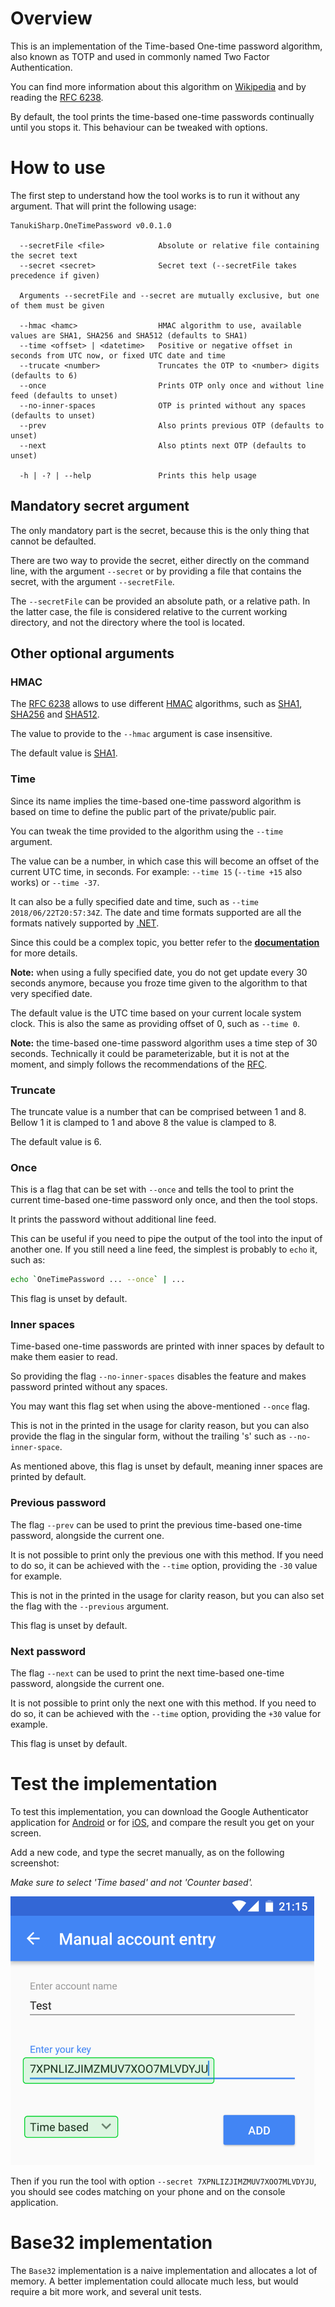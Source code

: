 # Overview

This is an implementation of the Time-based One-time password algorithm, also known as TOTP and used in commonly named Two Factor Authentication.

You can find more information about this algorithm on [Wikipedia][3] and by reading the [RFC 6238][4].

By default, the tool prints the time-based one-time passwords continually until you stops it. This behaviour can be tweaked with options.

# How to use

The first step to understand how the tool works is to run it without any argument. That will print the following usage:

```
TanukiSharp.OneTimePassword v0.0.1.0

  --secretFile <file>            Absolute or relative file containing the secret text
  --secret <secret>              Secret text (--secretFile takes precedence if given)

  Arguments --secretFile and --secret are mutually exclusive, but one of them must be given

  --hmac <hamc>                  HMAC algorithm to use, available values are SHA1, SHA256 and SHA512 (defaults to SHA1)
  --time <offset> | <datetime>   Positive or negative offset in seconds from UTC now, or fixed UTC date and time
  --trucate <number>             Truncates the OTP to <number> digits (defaults to 6)
  --once                         Prints OTP only once and without line feed (defaults to unset)
  --no-inner-spaces              OTP is printed without any spaces (defaults to unset)
  --prev                         Also prints previous OTP (defaults to unset)
  --next                         Also ptints next OTP (defaults to unset)

  -h | -? | --help               Prints this help usage
```

## Mandatory secret argument

The only mandatory part is the secret, because this is the only thing that cannot be defaulted.

There are two way to provide the secret, either directly on the command line, with the argument `--secret` or by providing a file that contains the secret, with the argument `--secretFile`.

The `--secretFile` can be provided an absolute path, or a relative path. In the latter case, the file is considered relative to the current working directory, and not the directory where the tool is located.

## Other optional arguments

### HMAC

The [RFC 6238][4] allows to use different [HMAC][5] algorithms, such as [SHA1][6], [SHA256][7] and [SHA512][7].

The value to provide to the `--hmac` argument is case insensitive.

The default value is [SHA1][6].

### Time

Since its name implies the time-based one-time password algorithm is based on time to define the public part of the private/public pair.

You can tweak the time provided to the algorithm using the `--time` argument.

The value can be a number, in which case this will become an offset of the current UTC time, in seconds. For example: `--time 15` (`--time +15` also works) or `--time -37`.

It can also be a fully specified date and time, such as `--time 2018/06/22T20:57:34Z`. The date and time formats supported are all the formats natively supported by [.NET][8].

Since this could be a complex topic, you better refer to the **[documentation][9]** for more details.

**Note:** when using a fully specified date, you do not get update every 30 seconds anymore, because you froze time given to the algorithm to that very specified date.

The default value is the UTC time based on your current locale system clock. This is also the same as providing offset of 0, such as `--time 0`.

**Note:** the time-based one-time password algorithm uses a time step of 30 seconds. Technically it could be parameterizable, but it is not at the moment, and simply follows the recommendations of the [RFC][4].

### Truncate

The truncate value is a number that can be comprised between 1 and 8. Bellow 1 it is clamped to 1 and above 8 the value is clamped to 8.

The default value is 6.

### Once

This is a flag that can be set with `--once` and tells the tool to print the current time-based one-time password only once, and then the tool stops.

It prints the password without additional line feed.

This can be useful if you need to pipe the output of the tool into the input of another one. If you still need a line feed, the simplest is probably to `echo` it, such as:

```bash
echo `OneTimePassword ... --once` | ...
```

This flag is unset by default.

### Inner spaces

Time-based one-time passwords are printed with inner spaces by default to make them easier to read.

So providing the flag `--no-inner-spaces` disables the feature and makes password printed without any spaces.

You may want this flag set when using the above-mentioned `--once` flag.

This is not in the printed in the usage for clarity reason, but you can also provide the flag in the singular form, without the trailing 's' such as `--no-inner-space`.

As mentioned above, this flag is unset by default, meaning inner spaces are printed by default.

### Previous password

The flag `--prev` can be used to print the previous time-based one-time password, alongside the current one.

It is not possible to print only the previous one with this method. If you need to do so, it can be achieved with the `--time` option, providing the `-30` value for example.

This is not in the printed in the usage for clarity reason, but you can also set the flag with the `--previous` argument.

This flag is unset by default.

### Next password

The flag `--next` can be used to print the next time-based one-time password, alongside the current one.

It is not possible to print only the next one with this method. If you need to do so, it can be achieved with the `--time` option, providing the `+30` value for example.

This flag is unset by default.

# Test the implementation

To test this implementation, you can download the Google Authenticator application for [Android][1] or for [iOS][2], and compare the result you get on your screen.

Add a new code, and type the secret manually, as on the following screenshot:

*Make sure to select 'Time based' and not 'Counter based'.*

![Google Authenticator on Android](cellphone_screenshot.png "Google Authenticator on Android")

Then if you run the tool with option `--secret 7XPNLIZJIMZMUV7XOO7MLVDYJU`, you should see codes matching on your phone and on the console application.

# Base32 implementation

The `Base32` implementation is a naive implementation and allocates a lot of memory.
A better implementation could allocate much less, but would require a bit more work, and several unit tests.

[1]: https://play.google.com/store/apps/details?id=com.google.android.apps.authenticator2
[2]: https://itunes.apple.com/us/app/google-authenticator/id388497605
[3]: https://en.wikipedia.org/wiki/One-time_password
[4]: https://tools.ietf.org/html/rfc6238
[5]: https://en.wikipedia.org/wiki/HMAC
[6]: https://en.wikipedia.org/wiki/SHA-1
[7]: https://en.wikipedia.org/wiki/SHA-2
[8]: https://www.microsoft.com/net/
[9]: https://docs.microsoft.com/en-us/dotnet/api/system.datetime.tryparse?view=netframework-4.7.2#System_DateTime_TryParse_System_String_System_DateTime__
